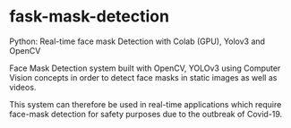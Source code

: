 # fask-mask-detection
Python: Real-time face mask Detection with Colab (GPU), Yolov3 and OpenCV

Face Mask Detection system built with OpenCV, YOLOv3 using Computer Vision concepts in order to detect face masks in static images as well as videos.

This system can therefore be used in real-time applications which require face-mask detection for safety purposes due to the outbreak of Covid-19.


